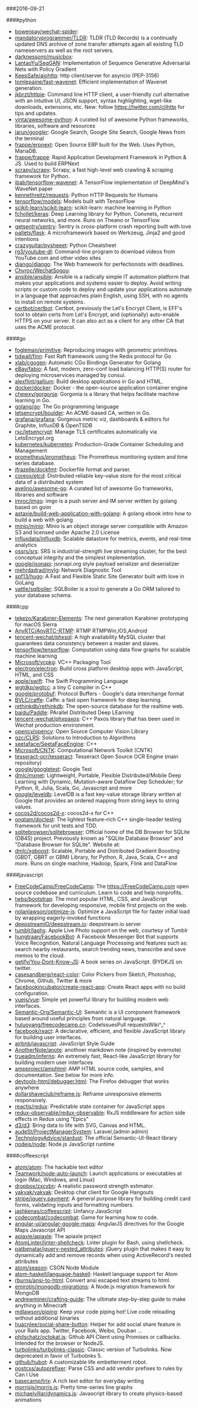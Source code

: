###2016-09-21

####python
* [bowenpay/wechat-spider](https://github.com/bowenpay/wechat-spider): 
* [mandatoryprogrammer/TLDR](https://github.com/mandatoryprogrammer/TLDR): TLDR (TLD Records) is a continually updated DNS archive of zone transfer attempts again all existing TLD nameservers as well as the root servers.
* [darknessomi/musicbox](https://github.com/darknessomi/musicbox): 
* [LantaoYu/SeqGAN](https://github.com/LantaoYu/SeqGAN): Implementation of Sequence Generative Adversarial Nets with Policy Gradient
* [KeepSafe/aiohttp](https://github.com/KeepSafe/aiohttp): http client/server for asyncio (PEP-3156)
* [tomlepaine/fast-wavenet](https://github.com/tomlepaine/fast-wavenet): Efficient implementation of Wavenet generation.
* [jkbrzt/httpie](https://github.com/jkbrzt/httpie): Command line HTTP client, a user-friendly curl alternative with an intuitive UI, JSON support, syntax highlighting, wget-like downloads, extensions, etc. New: follow https://twitter.com/clihttp for tips and updates.
* [vinta/awesome-python](https://github.com/vinta/awesome-python): A curated list of awesome Python frameworks, libraries, software and resources
* [jarun/googler](https://github.com/jarun/googler): Google Search, Google Site Search, Google News from the terminal
* [frappe/erpnext](https://github.com/frappe/erpnext): Open Source ERP built for the Web. Uses Python, MariaDB.
* [frappe/frappe](https://github.com/frappe/frappe): Rapid Application Development Framework in Python & JS. Used to build ERPNext
* [scrapy/scrapy](https://github.com/scrapy/scrapy): Scrapy, a fast high-level web crawling & scraping framework for Python.
* [ibab/tensorflow-wavenet](https://github.com/ibab/tensorflow-wavenet): A TensorFlow implementation of DeepMind's WaveNet paper
* [kennethreitz/requests](https://github.com/kennethreitz/requests): Python HTTP Requests for Humans
* [tensorflow/models](https://github.com/tensorflow/models): Models built with TensorFlow
* [scikit-learn/scikit-learn](https://github.com/scikit-learn/scikit-learn): scikit-learn: machine learning in Python
* [fchollet/keras](https://github.com/fchollet/keras): Deep Learning library for Python. Convnets, recurrent neural networks, and more. Runs on Theano or TensorFlow.
* [getsentry/sentry](https://github.com/getsentry/sentry): Sentry is cross-platform crash reporting built with love
* [pallets/flask](https://github.com/pallets/flask): A microframework based on Werkzeug, Jinja2 and good intentions
* [crazyguitar/pysheeet](https://github.com/crazyguitar/pysheeet): Python Cheatsheet
* [rg3/youtube-dl](https://github.com/rg3/youtube-dl): Command-line program to download videos from YouTube.com and other video sites
* [django/django](https://github.com/django/django): The Web framework for perfectionists with deadlines.
* [Chyroc/WechatSogou](https://github.com/Chyroc/WechatSogou): 
* [ansible/ansible](https://github.com/ansible/ansible): Ansible is a radically simple IT automation platform that makes your applications and systems easier to deploy. Avoid writing scripts or custom code to deploy and update your applications automate in a language that approaches plain English, using SSH, with no agents to install on remote systems.
* [certbot/certbot](https://github.com/certbot/certbot): Certbot, previously the Let's Encrypt Client, is EFF's tool to obtain certs from Let's Encrypt, and (optionally) auto-enable HTTPS on your server. It can also act as a client for any other CA that uses the ACME protocol.

####go
* [fogleman/primitive](https://github.com/fogleman/primitive): Reproducing images with geometric primitives.
* [tidwall/finn](https://github.com/tidwall/finn): Fast Raft framework using the Redis protocol for Go
* [xlab/cgogen](https://github.com/xlab/cgogen): Automatic CGo Bindings Generator for Golang
* [eBay/fabio](https://github.com/eBay/fabio): A fast, modern, zero-conf load balancing HTTP(S) router for deploying microservices managed by consul.
* [alexflint/gallium](https://github.com/alexflint/gallium): Build desktop applications in Go and HTML.
* [docker/docker](https://github.com/docker/docker): Docker - the open-source application container engine
* [chewxy/gorgonia](https://github.com/chewxy/gorgonia): Gorgonia is a library that helps facilitate machine learning in Go.
* [golang/go](https://github.com/golang/go): The Go programming language
* [letsencrypt/boulder](https://github.com/letsencrypt/boulder): An ACME-based CA, written in Go.
* [grafana/grafana](https://github.com/grafana/grafana): Gorgeous metric viz, dashboards & editors for Graphite, InfluxDB & OpenTSDB
* [rsc/letsencrypt](https://github.com/rsc/letsencrypt): Manage TLS certificates automatically via LetsEncrypt.org
* [kubernetes/kubernetes](https://github.com/kubernetes/kubernetes): Production-Grade Container Scheduling and Management
* [prometheus/prometheus](https://github.com/prometheus/prometheus): The Prometheus monitoring system and time series database.
* [jfrazelle/dockfmt](https://github.com/jfrazelle/dockfmt): Dockerfile format and parser.
* [coreos/etcd](https://github.com/coreos/etcd): Distributed reliable key-value store for the most critical data of a distributed system
* [avelino/awesome-go](https://github.com/avelino/awesome-go): A curated list of awesome Go frameworks, libraries and software
* [imroc/imgo](https://github.com/imroc/imgo): imgo is a push server and IM server written by golang based on goim
* [astaxie/build-web-application-with-golang](https://github.com/astaxie/build-web-application-with-golang): A golang ebook intro how to build a web with golang
* [minio/minio](https://github.com/minio/minio): Minio is an object storage server compatible with Amazon S3 and licensed under Apache 2.0 License
* [influxdata/influxdb](https://github.com/influxdata/influxdb): Scalable datastore for metrics, events, and real-time analytics
* [ossrs/srs](https://github.com/ossrs/srs): SRS is industrial-strength live streaming cluster, for the best conceptual integrity and the simplest implementation.
* [google/jsonapi](https://github.com/google/jsonapi): jsonapi.org style payload serializer and deserializer
* [mehrdadrad/mylg](https://github.com/mehrdadrad/mylg): Network Diagnostic Tool
* [spf13/hugo](https://github.com/spf13/hugo): A Fast and Flexible Static Site Generator built with love in GoLang
* [vattle/sqlboiler](https://github.com/vattle/sqlboiler): SQLBoiler is a tool to generate a Go ORM tailored to your database schema.

####cpp
* [tekezo/Karabiner-Elements](https://github.com/tekezo/Karabiner-Elements): The next generation Karabiner prototyping for macOS Sierra
* [AnyRTC/AnyRTC-RTMP](https://github.com/AnyRTC/AnyRTC-RTMP): RTMP RTMPWin,IOS,Android
* [tencent-wechat/phxsql](https://github.com/tencent-wechat/phxsql): A high availability MySQL cluster that guarantees data consistency between a master and slaves.
* [tensorflow/tensorflow](https://github.com/tensorflow/tensorflow): Computation using data flow graphs for scalable machine learning
* [Microsoft/vcpkg](https://github.com/Microsoft/vcpkg): VC++ Packaging Tool
* [electron/electron](https://github.com/electron/electron): Build cross platform desktop apps with JavaScript, HTML, and CSS
* [apple/swift](https://github.com/apple/swift): The Swift Programming Language
* [wgtdkp/wgtcc](https://github.com/wgtdkp/wgtcc): a tiny C compiler in C++
* [google/protobuf](https://github.com/google/protobuf): Protocol Buffers - Google's data interchange format
* [BVLC/caffe](https://github.com/BVLC/caffe): Caffe: a fast open framework for deep learning.
* [rethinkdb/rethinkdb](https://github.com/rethinkdb/rethinkdb): The open-source database for the realtime web.
* [baidu/Paddle](https://github.com/baidu/Paddle): PArallel Distributed Deep LEarning
* [tencent-wechat/phxpaxos](https://github.com/tencent-wechat/phxpaxos): C++ Paxos library that has been used in Wechat production environment.
* [opencv/opencv](https://github.com/opencv/opencv): Open Source Computer Vision Library
* [gzc/CLRS](https://github.com/gzc/CLRS): Solutions to Introduction to Algorithms
* [seetaface/SeetaFaceEngine](https://github.com/seetaface/SeetaFaceEngine): C++
* [Microsoft/CNTK](https://github.com/Microsoft/CNTK): Computational Network Toolkit (CNTK)
* [tesseract-ocr/tesseract](https://github.com/tesseract-ocr/tesseract): Tesseract Open Source OCR Engine (main repository)
* [google/googletest](https://github.com/google/googletest): Google Test
* [dmlc/mxnet](https://github.com/dmlc/mxnet): Lightweight, Portable, Flexible Distributed/Mobile Deep Learning with Dynamic, Mutation-aware Dataflow Dep Scheduler; for Python, R, Julia, Scala, Go, Javascript and more
* [google/leveldb](https://github.com/google/leveldb): LevelDB is a fast key-value storage library written at Google that provides an ordered mapping from string keys to string values.
* [cocos2d/cocos2d-x](https://github.com/cocos2d/cocos2d-x): cocos2d-x for C++
* [onqtam/doctest](https://github.com/onqtam/doctest): The lightest feature-rich C++ single-header testing framework for unit tests and TDD.
* [sqlitebrowser/sqlitebrowser](https://github.com/sqlitebrowser/sqlitebrowser): Official home of the DB Browser for SQLite (DB4S) project. Previously known as "SQLite Database Browser" and "Database Browser for SQLite". Website at:
* [dmlc/xgboost](https://github.com/dmlc/xgboost): Scalable, Portable and Distributed Gradient Boosting (GBDT, GBRT or GBM) Library, for Python, R, Java, Scala, C++ and more. Runs on single machine, Hadoop, Spark, Flink and DataFlow

####javascript
* [FreeCodeCamp/FreeCodeCamp](https://github.com/FreeCodeCamp/FreeCodeCamp): The https://FreeCodeCamp.com open source codebase and curriculum. Learn to code and help nonprofits.
* [twbs/bootstrap](https://github.com/twbs/bootstrap): The most popular HTML, CSS, and JavaScript framework for developing responsive, mobile first projects on the web.
* [nolanlawson/optimize-js](https://github.com/nolanlawson/optimize-js): Optimize a JavaScript file for faster initial load by wrapping eagerly-invoked functions
* [deepstreamIO/deepstream.io](https://github.com/deepstreamIO/deepstream.io): deepstream.io server
* [tumblr/laphs](https://github.com/tumblr/laphs): Apple Live Photo support on the web, courtesy of Tumblr
* [hungtraan/FacebookBot](https://github.com/hungtraan/FacebookBot): A Facebook Messenger Bot that supports Voice Recognition, Natural Language Processing and features such as: search nearby restaurants, search trending news, transcribe and save memos to the cloud.
* [getify/You-Dont-Know-JS](https://github.com/getify/You-Dont-Know-JS): A book series on JavaScript. @YDKJS on twitter.
* [casesandberg/react-color](https://github.com/casesandberg/react-color):  Color Pickers from Sketch, Photoshop, Chrome, Github, Twitter & more
* [facebookincubator/create-react-app](https://github.com/facebookincubator/create-react-app): Create React apps with no build configuration.
* [vuejs/vue](https://github.com/vuejs/vue): Simple yet powerful library for building modern web interfaces.
* [Semantic-Org/Semantic-UI](https://github.com/Semantic-Org/Semantic-UI): Semantic is a UI component framework based around useful principles from natural language.
* [huluoyang/freecodecamp.cn](https://github.com/huluoyang/freecodecamp.cn): CodeIssuesPull requestsWiki^_^
* [facebook/react](https://github.com/facebook/react): A declarative, efficient, and flexible JavaScript library for building user interfaces.
* [airbnb/javascript](https://github.com/airbnb/javascript): JavaScript Style Guide
* [AnotherNote/anote](https://github.com/AnotherNote/anote): anothoer markdown note (inspired by evernote)
* [trueadm/inferno](https://github.com/trueadm/inferno): An extremely fast, React-like JavaScript library for building modern user interfaces
* [ampproject/amphtml](https://github.com/ampproject/amphtml): AMP HTML source code, samples, and documentation. See below for more info.
* [devtools-html/debugger.html](https://github.com/devtools-html/debugger.html): The Firefox debugger that works anywhere
* [dollarshaveclub/reframe.js](https://github.com/dollarshaveclub/reframe.js): Reframe unresponsive elements responsively.
* [reactjs/redux](https://github.com/reactjs/redux): Predictable state container for JavaScript apps
* [redux-observable/redux-observable](https://github.com/redux-observable/redux-observable): RxJS middleware for action side effects in Redux using "Epics"
* [d3/d3](https://github.com/d3/d3): Bring data to life with SVG, Canvas and HTML. 
* [audeSt/ProjectManagerSystem](https://github.com/audeSt/ProjectManagerSystem): Laravel,(admin admin)
* [TechnologyAdvice/stardust](https://github.com/TechnologyAdvice/stardust):  The official Semantic-UI-React library
* [nodejs/node](https://github.com/nodejs/node): Node.js JavaScript runtime 

####coffeescript
* [atom/atom](https://github.com/atom/atom): The hackable text editor
* [Teamwork/node-auto-launch](https://github.com/Teamwork/node-auto-launch): Launch applications or executables at login (Mac, Windows, and Linux)
* [dropbox/zxcvbn](https://github.com/dropbox/zxcvbn): A realistic password strength estimator.
* [yakyak/yakyak](https://github.com/yakyak/yakyak): Desktop chat client for Google Hangouts
* [stripe/jquery.payment](https://github.com/stripe/jquery.payment): A general purpose library for building credit card forms, validating inputs and formatting numbers.
* [jashkenas/coffeescript](https://github.com/jashkenas/coffeescript): Unfancy JavaScript
* [codecombat/codecombat](https://github.com/codecombat/codecombat): Game for learning how to code.
* [angular-ui/angular-google-maps](https://github.com/angular-ui/angular-google-maps): AngularJS directives for the Google Maps Javascript API
* [apiaxle/apiaxle](https://github.com/apiaxle/apiaxle): The apiaxle project
* [AtomLinter/linter-shellcheck](https://github.com/AtomLinter/linter-shellcheck): Linter plugin for Bash, using shellcheck.
* [patbenatar/jquery-nested_attributes](https://github.com/patbenatar/jquery-nested_attributes): jQuery plugin that makes it easy to dynamically add and remove records when using ActiveRecord's nested attributes
* [atom/season](https://github.com/atom/season): CSON Node Module
* [atom-haskell/language-haskell](https://github.com/atom-haskell/language-haskell): Haskell language support for Atom
* [rburns/ansi-to-html](https://github.com/rburns/ansi-to-html): Convert ansi escaped text streams to html.
* [emirotin/mongodb-migrations](https://github.com/emirotin/mongodb-migrations): A Node.js migration framework for MongoDB
* [andrewminer/crafting-guide](https://github.com/andrewminer/crafting-guide): The ultimate step-by-step guide to make anything in Minecraft
* [mdlawson/piping](https://github.com/mdlawson/piping): Keep your code piping hot! Live code reloading without additional binaries
* [huacnlee/social-share-button](https://github.com/huacnlee/social-share-button): Helper for add social share feature in your Rails app. Twitter, Facebook, Weibo, Douban ...
* [philschatz/octokat.js](https://github.com/philschatz/octokat.js): Github API Client using Promises or callbacks. Intended for the browser or NodeJS.
* [turbolinks/turbolinks-classic](https://github.com/turbolinks/turbolinks-classic): Classic version of Turbolinks. Now deprecated in favor of Turbolinks 5.
* [github/hubot](https://github.com/github/hubot): A customizable life embetterment robot.
* [postcss/autoprefixer](https://github.com/postcss/autoprefixer): Parse CSS and add vendor prefixes to rules by Can I Use
* [basecamp/trix](https://github.com/basecamp/trix): A rich text editor for everyday writing
* [morrisjs/morris.js](https://github.com/morrisjs/morris.js): Pretty time-series line graphs
* [michaelvillar/dynamics.js](https://github.com/michaelvillar/dynamics.js): Javascript library to create physics-based animations
